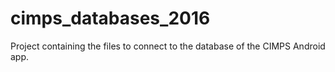# cimps_databases_2016
Project containing the files to connect to the database of the CIMPS Android app.

